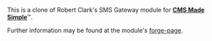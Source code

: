 This is a clone of Robert Clark's SMS Gateway module for <a href="http://www.cmsmadesimple.org"><strong>CMS Made Simple</strong></a>&#8482;.

Further information may be found at the module's <a href="http://dev.cmsmadesimple.org/projects/cgsms">forge-page</a>.
